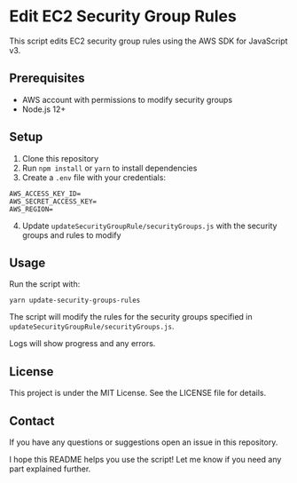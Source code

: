 # Edit EC2 Security Group Rules

This script edits EC2 security group rules using the AWS SDK for JavaScript v3.

## Prerequisites

- AWS account with permissions to modify security groups
- Node.js 12+

## Setup

1. Clone this repository
2. Run `npm install` or `yarn` to install dependencies
3. Create a `.env` file with your credentials:

```
AWS_ACCESS_KEY_ID=
AWS_SECRET_ACCESS_KEY=
AWS_REGION=
```

4. Update `updateSecurityGroupRule/securityGroups.js` with the security groups and rules to modify

## Usage

Run the script with:

```
yarn update-security-groups-rules
```

The script will modify the rules for the security groups specified in `updateSecurityGroupRule/securityGroups.js`.

Logs will show progress and any errors.

## License

This project is under the MIT License. See the LICENSE file for details.

## Contact

If you have any questions or suggestions open an issue in this repository.

I hope this README helps you use the script! Let me know if you need any part explained further.

